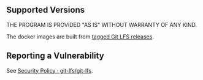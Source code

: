 ## Supported Versions

THE PROGRAM IS PROVIDED "AS IS" WITHOUT WARRANTY OF ANY KIND.

The docker images are built from
[tagged Git LFS releases](https://github.com/git-lfs/git-lfs/tags).

## Reporting a Vulnerability

See [Security Policy · git-lfs/git-lfs](https://github.com/git-lfs/git-lfs/security/policy).
